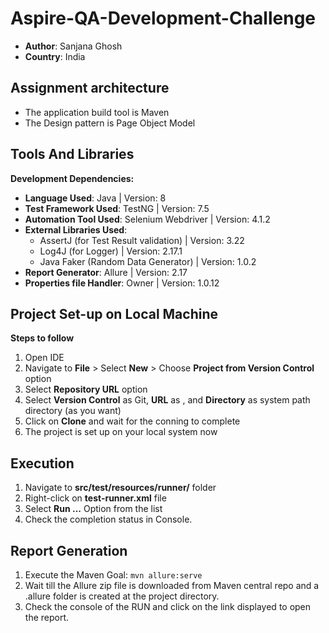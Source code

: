 # Aspire-QA-Development-Challenge

* **Author**: Sanjana Ghosh
* **Country**: India

## Assignment architecture
* The application build tool is Maven
* The Design pattern is Page Object Model

## Tools And Libraries
**Development Dependencies:**

* **Language Used**: Java | Version: 8
* **Test Framework Used**: TestNG | Version: 7.5
* **Automation Tool Used**: Selenium Webdriver | Version: 4.1.2
* **External Libraries Used**: 
  * AssertJ (for Test Result validation) | Version: 3.22 
  * Log4J (for Logger) | Version: 2.17.1
  * Java Faker (Random Data Generator) | Version: 1.0.2
* **Report Generator**: Allure | Version: 2.17 
* **Properties file Handler**: Owner | Version: 1.0.12

## Project Set-up on Local Machine

**Steps to follow**

1. Open IDE 
2. Navigate to **File** > Select **New** > Choose **Project from Version Control** option
3. Select **Repository URL** option
4. Select **Version Control** as Git, **URL** as  , and **Directory** as system path directory (as you want)
5. Click on **Clone** and wait for the conning to complete
6. The project is set up on your local system now

## Execution

1. Navigate to **src/test/resources/runner/** folder
2. Right-click on **test-runner.xml** file
3. Select **Run ...** Option from the list
4. Check the completion status in Console.

## Report Generation
1. Execute the Maven Goal:   `mvn allure:serve`  
2. Wait till the Allure zip file is downloaded from Maven central repo and a .allure folder is created at the project directory.
3. Check the console of the RUN and click on the link displayed to open the report.



